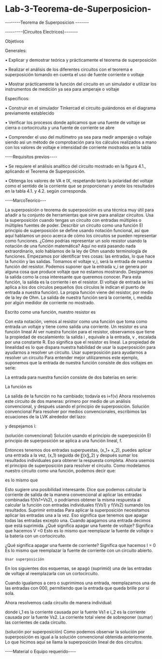 # Lab-3-Teorema-de-Superposicion-

--------Teorema de Superposicion -------

---------(Circuitos Electricos)-------

Objetivos

Generales: 

•	Explicar y demostrar teórica y prácticamente el teorema de superposición 

•	Realizar el análisis de los diferentes circuitos con el teorema e superposición tomando en cuenta el uso de fuente corriente o voltaje 

•	Mostrar prácticamente la función del circuito en un simulador e utilizar los instrumentos de medición ya sea para amperaje o voltaje

  
Específicos:

•	Construir en el simulador Tinkercad el circuito guiándonos en el diagrama previamente establecido

•	Verificar los procesos donde aplicamos que una fuente de voltaje se cierra o cortocircuita y una fuente de corriente se abre  

•	Comprender el uso del multímetro ya sea para medir amperaje o voltaje siendo asi un método de comprobación para los cálculos realizados a mano con los valores de voltaje e intensidad de corriente mostrados en la tabla 

  
----Requisitos previos----

•	Se requiere el análisis analítico del circuito mostrado en la figura 4.1., aplicando el Teorema de Superposición. 

•	Obtenga los valores de VA e IX, respetando tanto la polaridad del voltaje como el sentido de la corriente que se proporcionan y anote los resultados en la tabla 4.1. y 4.2. según corresponda.
  
  
----MarcoTeorico---

La superposición o teorema de superposición es una técnica muy útil para añadir a tu conjunto de herramientas que sirve para analizar circuitos. Usa la superposición cuando tengas un circuito con entradas múltiples o múltiples fuentes de poder.
	Describir un circuito como una función
El principio de superposición se define usando notación funcional, así que aquí hablamos un poco acerca de cómo los circuitos se pueden representar como funciones. ¿Cómo podrías representar un solo resistor usando la notación de una función matemática? Aquí no está pasando nada extraordinario, solo hablamos de la ley de Ohm usando terminología de funciones. Empezamos por identificar tres cosas: las entradas, lo que hace la función y las salidas.
Tomamos el voltaje v_i, será la entrada de nuestra función del resistor. Podemos suponer que la entrada v_i se genera por alguna cosa que produce voltaje que no estamos mostrando. Designamos la salida como la cosa interesante que queremos conocer. Para esta función, la salida es la corriente i en el resistor.
El voltaje de entrada se les aplica a los dos círculos pequeños (los círculos le indican el puerto de entrada a nuestra función). La propia función viene del resistor, por medio de la ley de Ohm. La salida de nuestra función será la corriente, i, medida por algún medidor de corriente no mostrado.
 
Escrito como una función, nuestro resistor es
 
Con esta notación, vemos al resistor como una función que toma como entrada un voltaje y tiene como salida una corriente.
	Un resistor es una función lineal
Al ver nuestra función para el resistor, observamos que tiene la propiedad de escalamiento: la salida i , equivale a la entrada, v , escalada por una constante R. Eso significa que el resistor es lineal. La propiedad de linealidad es lo que dispara nuestra habilidad de usar la superposición para ayudarnos a resolver un circuito.
	Usar superposición para ayudarnos a resolver un circuito
Para entender mejor utilizaremos este ejemplo, suponemos que la entrada de nuestra función consiste de dos voltajes en serie:
 
 
La entrada para nuestra función consiste de dos baterías en serie:
 
La función es 
 
La salida de la función no ha cambiado; todavía es i=f(v)
Ahora resolvemos este circuito de dos maneras: primero por medio de un análisis convencional, y después usando el principio de superposición.
	Solución convencional
Para resolver por medios convencionales, escribimos las ecuaciones de la LVK alrededor del lazo:
 
y despejamos i:
 
 (solución convencional)
	Solución usando el principio de superposición
El principio de superposición se aplica a una función lineal, f.
 

Entonces tenemos dos entradas superpuestas, (x_1+ x_2), puedes aplicar una entrada a la vez,  (x_1) seguida de 〖(x〗_2) y después sumar los resultados individuales para obtener la respuesta completa.
Ahora usemos el principio de superposición para resolver el circuito. Como modelamos nuestro circuito como una función, podemos decir que:
 
es lo mismo que
 
Esto sugiere una posibilidad interesante. Dice que podemos calcular la corriente de salida de la manera convencional al aplicar las entradas combinadas  f(Vs1+Vs2), o podríamos obtener la misma respuesta al calcular la función con entradas individuales f(Vs1) y f(Vs2) sumando los resultados. 
	Suprimir entradas
Para aplicar la superposición necesitamos aplicar las entradas una a la vez. Eso significa que tenemos que apagar todas las entradas excepto una. Cuando apagamos una entrada decimos que está suprimida.
¿Qué significa apagar una fuente de voltaje? Significa que hacemos V =0 Esto es lo mismo que reemplazar la fuente de voltaje o la batería con un cortocircuito.

 

¿Qué significa apagar una fuente de corriente? Significa que hacemos I = 0 Es lo mismo que reemplazar la fuente de corriente con un circuito abierto.
 
	Usar superposición
En los siguientes dos esquemas, se apagó (suprimió) una de las entradas de voltaje al reemplazarla con un cortocircuito.
 
Cuando igualamos a cero o suprimimos una entrada, reemplazamos una de las entradas con 000, permitiendo que la entrada que queda brille por sí sola.
 
Ahora resolvemos cada circuito de manera individual:
 


donde i_1 es la corriente causada por la fuente Vs1 e i_2   es la corriente causada por la fuente Vs2.
La corriente total viene de sobreponer (sumar) las corrientes de cada circuito.
 
 (solución por superposición)
Como podemos observar la solución por superposición es igual a la solución convencional obtenida anteriormente.
Lo que hicimos aquí se llama la superposición lineal de dos circuitos.

----Material o Equipo requerido----
